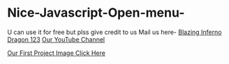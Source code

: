 # Nice-Javascript-Open-menu-
U can use it for free but plss give credit to us
Mail us here-
<a href="mailto: bibhabbarua@gmail.com">Blazing Inferno Dragon 123</a>
<a href="https://youtube.com/channel/UC94rjmYz21IBREgkLaQ7NVA">Our YouTube Channel</a>

<a href="https://raw.githubusercontent.com/BlaizingInfernoDragon123/save-the-earth-/main/Earth.webp">Our First Project Image Click Here</a>
